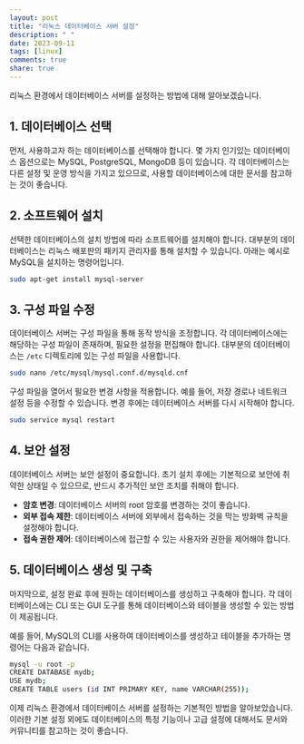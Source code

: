 ```yaml
---
layout: post
title: "리눅스 데이터베이스 서버 설정"
description: " "
date: 2023-09-11
tags: [linux]
comments: true
share: true
---
```


리눅스 환경에서 데이터베이스 서버를 설정하는 방법에 대해 알아보겠습니다.

## 1. 데이터베이스 선택

먼저, 사용하고자 하는 데이터베이스를 선택해야 합니다. 몇 가지 인기있는 데이터베이스 옵션으로는 MySQL, PostgreSQL, MongoDB 등이 있습니다. 각 데이터베이스는 다른 설정 및 운영 방식을 가지고 있으므로, 사용할 데이터베이스에 대한 문서를 참고하는 것이 좋습니다.

## 2. 소프트웨어 설치

선택한 데이터베이스의 설치 방법에 따라 소프트웨어를 설치해야 합니다. 대부분의 데이터베이스는 리눅스 배포판의 패키지 관리자를 통해 설치할 수 있습니다. 아래는 예시로 MySQL을 설치하는 명령어입니다.

```bash
sudo apt-get install mysql-server
```

## 3. 구성 파일 수정

데이터베이스 서버는 구성 파일을 통해 동작 방식을 조정합니다. 각 데이터베이스에는 해당하는 구성 파일이 존재하며, 필요한 설정을 편집해야 합니다. 대부분의 데이터베이스는 `/etc` 디렉토리에 있는 구성 파일을 사용합니다.

```bash
sudo nano /etc/mysql/mysql.conf.d/mysqld.cnf
```

구성 파일을 열어서 필요한 변경 사항을 적용합니다. 예를 들어, 저장 경로나 네트워크 설정 등을 수정할 수 있습니다. 변경 후에는 데이터베이스 서버를 다시 시작해야 합니다.

```bash
sudo service mysql restart
```

## 4. 보안 설정

데이터베이스 서버는 보안 설정이 중요합니다. 초기 설치 후에는 기본적으로 보안에 취약한 상태일 수 있으므로, 반드시 추가적인 보안 조치를 취해야 합니다.

- **암호 변경**: 데이터베이스 서버의 root 암호를 변경하는 것이 좋습니다.
- **외부 접속 제한**: 데이터베이스 서버에 외부에서 접속하는 것을 막는 방화벽 규칙을 설정해야 합니다.
- **접속 권한 제어**: 데이터베이스에 접근할 수 있는 사용자와 권한을 제어해야 합니다.

## 5. 데이터베이스 생성 및 구축

마지막으로, 설정 완료 후에 원하는 데이터베이스를 생성하고 구축해야 합니다. 각 데이터베이스에는 CLI 또는 GUI 도구를 통해 데이터베이스와 테이블을 생성할 수 있는 방법이 제공됩니다.

예를 들어, MySQL의 CLI를 사용하여 데이터베이스를 생성하고 테이블을 추가하는 명령어는 다음과 같습니다.

```bash
mysql -u root -p
CREATE DATABASE mydb;
USE mydb;
CREATE TABLE users (id INT PRIMARY KEY, name VARCHAR(255));
```

이제 리눅스 환경에서 데이터베이스 서버를 설정하는 기본적인 방법을 알아보았습니다. 이러한 기본 설정 외에도 데이터베이스의 특정 기능이나 고급 설정에 대해서도 문서와 커뮤니티를 참고하는 것이 좋습니다.